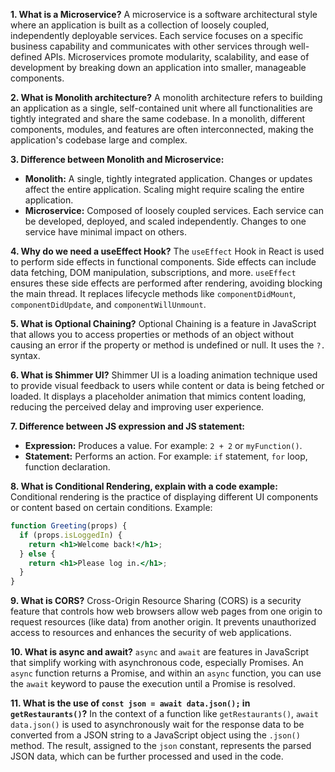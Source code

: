 **1. What is a Microservice?**
A microservice is a software architectural style where an application is built as a collection of loosely coupled, independently deployable services. Each service focuses on a specific business capability and communicates with other services through well-defined APIs. Microservices promote modularity, scalability, and ease of development by breaking down an application into smaller, manageable components.

**2. What is Monolith architecture?**
A monolith architecture refers to building an application as a single, self-contained unit where all functionalities are tightly integrated and share the same codebase. In a monolith, different components, modules, and features are often interconnected, making the application's codebase large and complex.

**3. Difference between Monolith and Microservice:**
- **Monolith:** A single, tightly integrated application. Changes or updates affect the entire application. Scaling might require scaling the entire application.
- **Microservice:** Composed of loosely coupled services. Each service can be developed, deployed, and scaled independently. Changes to one service have minimal impact on others.

**4. Why do we need a useEffect Hook?**
The `useEffect` Hook in React is used to perform side effects in functional components. Side effects can include data fetching, DOM manipulation, subscriptions, and more. `useEffect` ensures these side effects are performed after rendering, avoiding blocking the main thread. It replaces lifecycle methods like `componentDidMount`, `componentDidUpdate`, and `componentWillUnmount`.

**5. What is Optional Chaining?**
Optional Chaining is a feature in JavaScript that allows you to access properties or methods of an object without causing an error if the property or method is undefined or null. It uses the `?.` syntax.

**6. What is Shimmer UI?**
Shimmer UI is a loading animation technique used to provide visual feedback to users while content or data is being fetched or loaded. It displays a placeholder animation that mimics content loading, reducing the perceived delay and improving user experience.

**7. Difference between JS expression and JS statement:**
- **Expression:** Produces a value. For example: `2 + 2` or `myFunction()`.
- **Statement:** Performs an action. For example: `if` statement, `for` loop, function declaration.

**8. What is Conditional Rendering, explain with a code example:**
Conditional rendering is the practice of displaying different UI components or content based on certain conditions. Example:
```jsx
function Greeting(props) {
  if (props.isLoggedIn) {
    return <h1>Welcome back!</h1>;
  } else {
    return <h1>Please log in.</h1>;
  }
}
```

**9. What is CORS?**
Cross-Origin Resource Sharing (CORS) is a security feature that controls how web browsers allow web pages from one origin to request resources (like data) from another origin. It prevents unauthorized access to resources and enhances the security of web applications.

**10. What is async and await?**
`async` and `await` are features in JavaScript that simplify working with asynchronous code, especially Promises. An `async` function returns a Promise, and within an `async` function, you can use the `await` keyword to pause the execution until a Promise is resolved.

**11. What is the use of `const json = await data.json();` in `getRestaurants()`?**
In the context of a function like `getRestaurants()`, `await data.json()` is used to asynchronously wait for the response data to be converted from a JSON string to a JavaScript object using the `.json()` method. The result, assigned to the `json` constant, represents the parsed JSON data, which can be further processed and used in the code.
